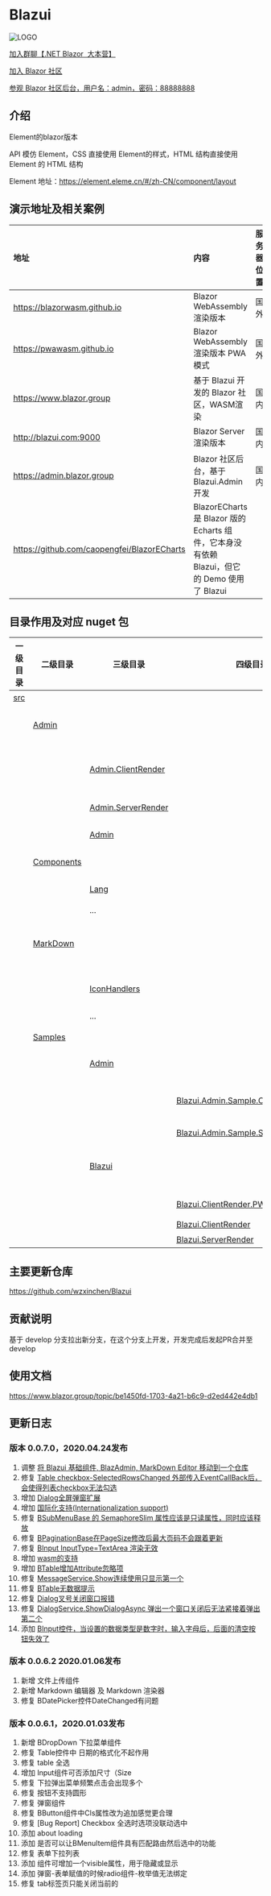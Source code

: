 # Blazui
![LOGO][1]

[加入群聊【.NET Blazor  大本营】][2]

[加入 Blazor 社区][3]

[参观 Blazor 社区后台，用户名：admin，密码：88888888][4]

## 介绍
Element的blazor版本

API 模仿 Element，CSS 直接使用 Element的样式，HTML 结构直接使用 Element 的 HTML 结构

Element 地址：https://element.eleme.cn/#/zh-CN/component/layout

## 演示地址及相关案例
|地址 | 内容 | 服务器位置|
| :----------- | :----------                       | --|
|https://blazorwasm.github.io|Blazor WebAssembly 渲染版本|国外|
|https://pwawasm.github.io| Blazor WebAssembly 渲染版本 PWA模式|国外|
|https://www.blazor.group | 基于 Blazui 开发的 Blazor 社区，WASM渲染 |国内| 
|http://blazui.com:9000| Blazor Server 渲染版本 | 国内 |
|https://admin.blazor.group| Blazor 社区后台，基于 Blazui.Admin 开发 |国内|
|https://github.com/caopengfei/BlazorECharts|BlazorECharts 是 Blazor 版的 Echarts 组件，它本身没有依赖 Blazui，但它的 Demo 使用了 Blazui||

## 目录作用及对应 nuget 包

| 一级目录  | 二级目录         | 三级目录                 | 四级目录                                    | 描述                                  | Nuget包                                                                                                                              |
|----------|------------------|-------------------------|--------------------------------------------|---------------------------------------|--------------------------------------------------------------------------------------------------------------------------------------|
| [src][5] |                  |                         |                                            | 存放源码                               |                                                                                                                                      |
|          | [Admin][6]       |                         |                                            | 基于 Blazui 开发的后台管理模板          |                                                                                                                                      |
|          |                  | [Admin.ClientRender][7] |                                            | 模板的 WebAssembly 渲染版（未完成）     |                                                                                                                                      |
|          |                  | [Admin.ServerRender][8] |                                            | 模板的 Server 渲染版                   | [![Nuget](https://img.shields.io/nuget/dt/Blazui.Admin.ServerRender.svg)](https://www.nuget.org/packages/Blazui.Admin.ServerRender/) |
|          |                  | [Admin][9]              |                                            | 仅为模板的界面框架                      | [![Nuget](https://img.shields.io/nuget/dt/Blazui.Admin.svg)](https://www.nuget.org/packages/Blazui.Admin/)                           |
|          | [Components][10] |                         |                                            | Blazui 组件源码                        | [![Nuget](https://img.shields.io/nuget/dt/Blazui.Component.svg)](https://www.nuget.org/packages/Blazui.Component/)                   |
|          |                  | [Lang][11]              |                                            | 多语言功能源码                          |                                                                                                                                      |
|          |                  | ...                     |                                            | 组件源码                               |                                                                                                                                      |
|          | [MarkDown][12]   |                         |                                            | 基于 Blazui 开发的 MarkDown 编辑器      | [![Nuget](https://img.shields.io/nuget/dt/Blazui.MarkDown.svg)](https://www.nuget.org/packages/Blazui.MarkDown/)                     |
|          |                  | [IconHandlers][13]      |                                            | MarkDown 编辑器图标的处理程序           |                                                                                                                                      |
|          |                  | ...                     |                                            | 编辑器源码                             |                                                                                                                                      |
|          | [Samples][14]    |                         |                                            | 所有组件的演示代码                      |                                                                                                                                      |
|          |                  | [Admin][15]             |                                            | Blazui.Admin 的演示代码                |                                                                                                                                      |
|          |                  |                         | [Blazui.Admin.Sample.ClientRender.PWA][16] | PWA WASM 模式，没有服务端，无法运行     |                                                                                                                                      |
|          |                  |                         | [Blazui.Admin.Sample.ServerRender][17]     | Server 模式                           |                                                                                                                                      |
|          |                  | [Blazui][18]            |                                            | Blazui 的演示代码，包括 MarkDown 编辑器 |                                                                                                                                      |
|          |                  |                         | [Blazui.ClientRender.PWA][19]              | PWA WASM 模式                          |                                                                                                                                      |
|          |                  |                         | [Blazui.ClientRender][20]                  | WASM 模式                              |                                                                                                                                      |
|          |                  |                         | [Blazui.ServerRender][21]                  | Server模式                             |                                                                                                                                      |


## 主要更新仓库

https://github.com/wzxinchen/Blazui

## 贡献说明

基于 develop 分支拉出新分支，在这个分支上开发，开发完成后发起PR合并至develop

## 使用文档

https://www.blazor.group/topic/be1450fd-1703-4a21-b6c9-d2ed442e4db1

## 更新日志

### 版本 0.0.7.0，2020.04.24发布
1. 调整 [将 Blazui 基础组件, BlazAdmin, MarkDown Editor 移动到一个仓库][22]
2. 修复 [Table checkbox-SelectedRowsChanged 外部传入EventCallBack后，会使得列表checkbox无法勾选][23]
3. 增加 [Dialog全屏弹窗扩展][24]
4. 增加 [国际化支持(Internationalization support) ][25]
5. 修复 [BSubMenuBase 的 SemaphoreSlim 属性应该是只读属性，同时应该释放][26]
6. 修复 [BPaginationBase在PageSize修改后最大页码不会跟着更新][27]
7. 修复 [BInput InputType=TextArea 渲染无效][28]
8. 增加 [wasm的支持][29]
9. 增加 [BTable增加Attribute忽略项][30]
10. 修复 [MessageService.Show连续使用只显示第一个][31]
11. 修复 [BTable无数据提示][32]
12. 修复 [Dialog叉号关闭窗口报错][33]
13. 修复 [DialogService.ShowDialogAsync 弹出一个窗口关闭后无法紧接着弹出第二个][34]
14. 添加 [BInput控件，当设置的数据类型是数字时，输入字母后，后面的清空按钮失效了][35]

### 版本 0.0.6.2 2020.01.06发布
1. 新增 文件上传组件
2. 新增 Markdown 编辑器 及 Markdown 渲染器
3. 修复 BDatePicker控件DateChanged有问题

### 版本 0.0.6.1，2020.01.03发布
1. 新增 BDropDown 下拉菜单组件
2. 修复 Table控件中 日期的格式化不起作用
3. 修复 table 全选
4. 增加 Input组件可否添加尺寸（Size
5. 修复 下拉弹出菜单频繁点击会出现多个
6. 修复 按钮不支持圆形
7. 修复 弹窗组件
8. 修复 BButton组件中Cls属性改为追加感觉更合理
9. 修复 \[Bug Report\] Checkbox 全选时选项没联动选中
10. 添加 about loading
11. 添加 是否可以让BMenuItem组件具有匹配路由然后选中的功能
12. 修复 表单下拉列表
13. 添加 组件可增加一个visible属性，用于隐藏或显示
14. 添加 弹窗-表单赋值的时候radio组件-枚举值无法绑定
15. 修复 tab标签页只能关闭当前的


  [1]: https://github.com/wzxinchen/Blazui/blob/master/logo.png
  [2]: https://jq.qq.com/?_wv=1027&k=5jdzC6m
  [3]: https://www.blazor.group
  [4]: https://admin.blazor.group
  [5]: https://github.com/wzxinchen/Blazui/tree/master/src
  [6]: https://github.com/wzxinchen/Blazui/tree/master/src/Admin
  [7]: https://github.com/wzxinchen/Blazui/tree/master/src/Admin/Admin.ClientRender
  [8]: https://github.com/wzxinchen/Blazui/tree/master/src/Admin/Admin.ServerRender
  [9]: https://github.com/wzxinchen/Blazui/tree/master/src/Admin/Admin
  [10]: https://github.com/wzxinchen/Blazui/tree/master/src/Components
  [11]: https://github.com/wzxinchen/Blazui/tree/master/src/Components/Lang
  [12]: https://github.com/wzxinchen/Blazui/tree/master/src/Markdown
  [13]: https://github.com/wzxinchen/Blazui/tree/master/src/Markdown/IconHandlers
  [14]: https://github.com/wzxinchen/Blazui/tree/master/src/Samples
  [15]: https://github.com/wzxinchen/Blazui/tree/master/src/Samples/Admin
  [16]: https://github.com/wzxinchen/Blazui/tree/master/src/Samples/Admin/Blazui.Admin.Sample.ClientRender.PWA
  [17]: https://github.com/wzxinchen/Blazui/tree/master/src/Samples/Admin/Blazui.Admin.Sample.ServerRender
  [18]: https://github.com/wzxinchen/Blazui/tree/master/src/Samples/Blazui
  [19]: https://github.com/wzxinchen/Blazui/tree/master/src/Samples/Blazui/Blazui.ClientRender.PWA
  [20]: https://github.com/wzxinchen/Blazui/tree/master/src/Samples/Blazui/Blazui.ClientRender
  [21]: https://github.com/wzxinchen/Blazui/tree/master/src/Samples/Blazui/Blazui.ServerRender
  [22]: https://github.com/wzxinchen/Blazui/issues/90
  [23]: https://github.com/wzxinchen/Blazui/issues/87
  [24]: https://github.com/wzxinchen/Blazui/issues/88
  [25]: https://github.com/wzxinchen/Blazui/issues/89
  [26]: https://github.com/wzxinchen/Blazui/issues/85
  [27]: https://github.com/wzxinchen/Blazui/issues/79
  [28]: https://github.com/wzxinchen/Blazui/issues/80
  [29]: https://github.com/wzxinchen/Blazui/issues/83
  [30]: https://github.com/wzxinchen/Blazui/issues/75
  [31]: https://github.com/wzxinchen/Blazui/issues/77
  [32]: https://github.com/wzxinchen/Blazui/issues/78
  [33]: https://github.com/wzxinchen/Blazui/issues/74
  [34]: https://github.com/wzxinchen/Blazui/issues/73
  [35]: https://github.com/wzxinchen/Blazui/issues/71
